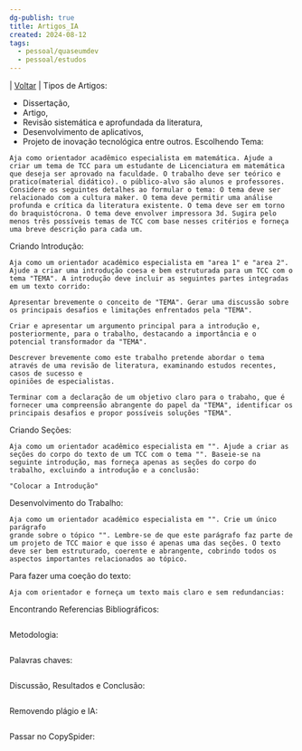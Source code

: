 ```yaml
---
dg-publish: true
title: Artigos_IA
created: 2024-08-12
tags:
  - pessoal/quaseumdev
  - pessoal/estudos
---
```

| [Voltar](index) |
Tipos de Artigos:
- Dissertação, 
- Artigo, 
- Revisão sistemática e aprofundada da literatura, 
- Desenvolvimento de aplicativos, 
- Projeto de inovação tecnológica entre outros.
Escolhendo Tema:
```
Aja como orientador acadêmico especialista em matemática. Ajude a criar um tema de TCC para um estudante de Licenciatura em matemática que deseja ser aprovado na faculdade. O trabalho deve ser teórico e pratico(material didático). o público-alvo são alunos e professores. Considere os seguintes detalhes ao formular o tema: O tema deve ser relacionado com a cultura maker. O tema deve permitir uma análise profunda e crítica da literatura existente. O tema deve ser em torno do braquistócrona. O tema deve envolver impressora 3d. Sugira pelo menos três possíveis temas de TCC com base nesses critérios e forneça uma breve descrição para cada um.
```
Criando Introdução:
```
Aja como um orientador acadêmico especialista em "area 1" e "area 2". Ajude a criar uma introdução coesa e bem estruturada para um TCC com o tema "TEMA". A introdução deve incluir as seguintes partes integradas em um texto corrido:

Apresentar brevemente o conceito de "TEMA". Gerar uma discussão sobre os principais desafios e limitações enfrentados pela "TEMA".

Criar e apresentar um argumento principal para a introdução e, posteriormente, para o trabalho, destacando a importância e o potencial transformador da "TEMA".

Descrever brevemente como este trabalho pretende abordar o tema através de uma revisão de literatura, examinando estudos recentes, casos de sucesso e
opiniões de especialistas.

Terminar com a declaração de um objetivo claro para o trabaho, que é fornecer uma compreensão abrangente do papel da "TEMA", identificar os principais desafios e propor possíveis soluções "TEMA".
```
Criando Seções:
```
Aja como um orientador acadêmico especialista em "". Ajude a criar as seções do corpo do texto de um TCC com o tema "". Baseie-se na seguinte introdução, mas forneça apenas as seções do corpo do trabalho, excluindo a introdução e a conclusão: 

"Colocar a Introdução"
```
Desenvolvimento do Trabalho:
```
Aja como um orientador acadêmico especialista em "". Crie um único parágrafo
grande sobre o tópico "". Lembre-se de que este parágrafo faz parte de um projeto de TCC maior e que isso é apenas uma das seções. O texto deve ser bem estruturado, coerente e abrangente, cobrindo todos os aspectos importantes relacionados ao tópico.
```
Para fazer uma coeção do texto:
```
Aja com orientador e forneça um texto mais claro e sem redundancias:
```
Encontrando Referencias Bibliográficos:
```

```
Metodologia:
```

```
Palavras chaves:
```

```
Discussão, Resultados e Conclusão:
```

```
Removendo plágio e IA:
```

```
Passar no CopySpider:
